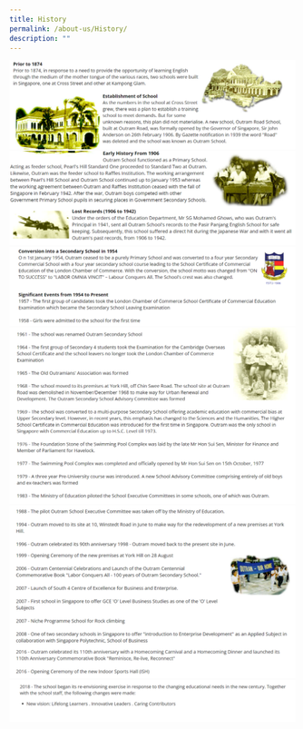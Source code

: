 ```yaml
---
title: History
permalink: /about-us/History/
description: ""
---
```

![](/images/About%20us/History/H01.png)
![](/images/About%20us/History/H02.png)
![](/images/About%20us/History/H03.png)
![](/images/About%20us/History/H04.png)
![](/images/About%20us/History/H05.png)
![](/images/About%20us/History/H06.png)
